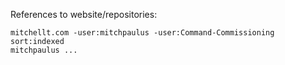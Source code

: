 References to website/repositories:

```
mitchellt.com -user:mitchpaulus -user:Command-Commissioning sort:indexed
mitchpaulus ...
```
